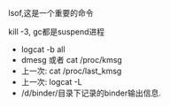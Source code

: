 
lsof,这是一个重要的命令

kill -3, gc都是suspend进程

- logcat -b all
- dmesg 或者 cat /proc/kmsg
- 上一次: cat /proc/last_kmsg
- 上一次: logcat -L
- /d/binder/目录下记录的binder输出信息.
